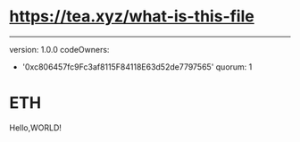 # https://tea.xyz/what-is-this-file
---
version: 1.0.0
codeOwners:
  - '0xc806457fc9Fc3af8115F84118E63d52de7797565'
quorum: 1
# ETH
Hello,WORLD!
